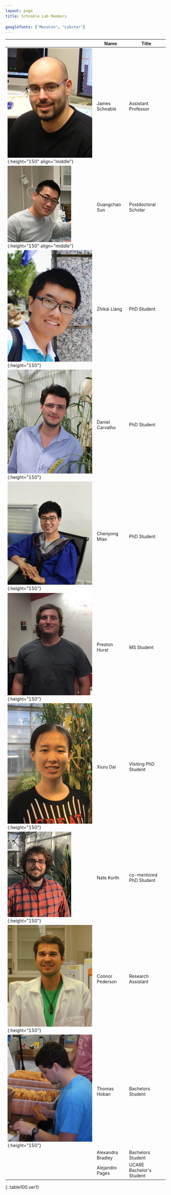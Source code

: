```yaml
---
layout: page
title: Schnable Lab Members

googlefonts: ["Monoton", "Lobster"]
---
```


| | Name | Title|
|-------------------------|---------------------------------|----------------------------------|
|![James Schnable](/images/People_Images/jamesschnable.jpg){:height="150" align="middle"}|James Schnable|Assistant Professor|
|![Guangchao Sun](/images/People_Images/Guangchao.JPG){:height="150" align="middle"}|Guangchao Sun|Postdoctoral Scholar|
|![Zhikai Liang](/images/People_Images/Zhikai_Liang_small.jpg){:height="150"}|Zhikai Liang|PhD Student|
|![Daniel Carvalho](/images/People_Images/Daniel_Carvalho.jpg){:height="150"}|Daniel Carvalho|PhD Student|
|![Chenyong Miao](/images/People_Images/Miao_Small.jpg){:height="150"}|Chenyong Miao|PhD Student|
|![Preston Hurst](/images/People_Images/Preston.jpg){:height="150"}|Preston Hurst|MS Student|
|![Xiuru Dai](/images/People_Images/Xiuru_small.jpg){:height="150"}|Xiuru Dai|Visiting PhD Student|
|![Nate Korth](/images/People_Images/Nate_small.jpg){:height="150"}|Nate Korth|co-mentored PhD Student|
|![Connor Pedersen](/images/People_Images/Connor.JPG){:height="150"}|Connor Pederson|Research Assistant|
|![Thomas Hoban](/images/People_Images/thoban.jpg){:height="150"}|Thomas Hoban|Bachelors Student|
||Alexandra Bradley|Bachelors Student|
||Alejandro Pages| UCARE Bachelor's Student|
{:.table100.ver1}

